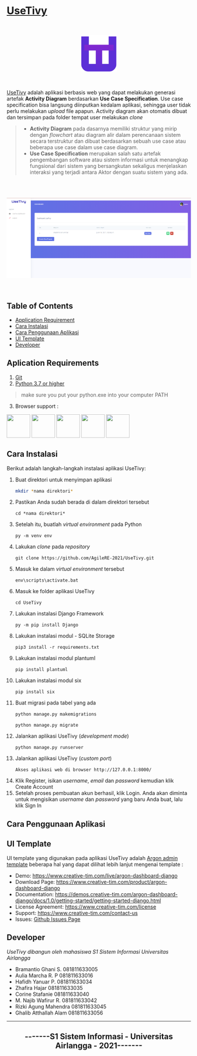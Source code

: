 
# [UseTivy](https://github.com/AgileRE-2021/UseTivy) 
<br />
<p align="center">
<img src="https://github.com/AgileRE-2021/UseTivy/blob/master/core/static/assets/img/brand/logo_small.png" width="100" height="100">
</p>
<br />


[UseTivy](https://github.com/AgileRE-2021/UseTivy) adalah aplikasi berbasis web yang dapat melakukan generasi artefak **Activity Diagram** berdasarkan **Use Case Specification**. Use case specification bisa langsung diinputkan kedalam aplikasi, sehingga user tidak perlu melakukan *upload* file apapun. Activity diagram akan otomatis dibuat dan tersimpan pada folder tempat user melakukan *clone*
>- **Activity Diagram** pada dasarnya memiliki struktur yang mirip dengan *flowchart* atau diagram alir dalam perencanaan sistem secara terstruktur dan dibuat berdasarkan sebuah use case atau beberapa use case dalam use case diagram.
>- **Use Case Specification** merupakan salah satu artefak pengembangan software atau sistem informasi untuk menangkap fungsional dari sistem yang bersangkutan sekaligus menjelaskan interaksi yang terjadi antara Aktor dengan suatu sistem yang ada.

<br />
<br />

![UseTify Dashboard Page.](https://github.com/AgileRE-2021/UseTivy/blob/master/contoh_1.png)

<br />

## Table of Contents

* [Application Requirement](#aplication-requirements)
* [Cara Instalasi](#cara-instalasi)
* [Cara Penggunaan Aplikasi](#cara-penggunaan-aplikasi)
* [UI Template](#ui-template)
* [Developer](#developer)

## Aplication Requirements
1. [Git](https://git-scm.com/downloads)
2. [Python 3.7 or higher](https://www.python.org/downloads/)
>make sure you put your python.exe into your computer PATH 
3. Browser support :

<img src="https://s3.amazonaws.com/creativetim_bucket/github/browser/chrome.png" width="64" height="64"> <img src="https://s3.amazonaws.com/creativetim_bucket/github/browser/firefox.png" width="64" height="64"> <img src="https://s3.amazonaws.com/creativetim_bucket/github/browser/edge.png" width="64" height="64"> <img src="https://s3.amazonaws.com/creativetim_bucket/github/browser/safari.png" width="64" height="64"> <img src="https://s3.amazonaws.com/creativetim_bucket/github/browser/opera.png" width="64" height="64">

##  Cara Instalasi

Berikut adalah langkah-langkah instalasi aplikasi UseTivy:

1. Buat direktori untuk menyimpan aplikasi
   ```sh
   mkdir *nama direktori*  
   ```
2. Pastikan Anda sudah berada di dalam direktori tersebut
   ```
   cd *nama direktori*  
   ```
3. Setelah itu, buatlah _virtual environment_ pada Python 
   ```
   py -m venv env  
   ```
4. Lakukan _clone_ pada _repository_    
   ```
   git clone https://github.com/AgileRE-2021/UseTivy.git  
   ```
5. Masuk ke dalam _virtual environment_ tersebut 
   ```
   env\scripts\activate.bat  
   ```
6. Masuk ke folder aplikasi UseTivy 
   ```
   cd UseTivy  
   ```
7. Lakukan instalasi Django Framework 
   ```
   py -m pip install Django  
   ```
8. Lakukan instalasi modul - SQLite Storage 
    ```
    pip3 install -r requirements.txt  
    ```
9. Lakukan instalasi modul plantuml
    ```
    pip install plantuml  
    ```
10. Lakukan instalasi modul six
    ```
    pip install six  
    ```
11. Buat migrasi pada tabel yang ada
    ```
    python manage.py makemigrations  
    ```
    ```
    python manage.py migrate  
    ```
12. Jalankan aplikasi UseTivy (_development mode_)
    ```
    python manage.py runserver  
    ```
13. Jalankan aplikasi UseTivy (_custom port_)
    ```
    Akses aplikasi web di browser http://127.0.0.1:8000/
    ```
14. Klik Register, isikan _username_, _email_ dan _password_ kemudian klik Create Account
15.	Setelah proses pembuatan akun berhasil, klik Login. Anda akan diminta untuk mengisikan _username_ dan _password_ yang baru Anda buat, lalu klik Sign In

## Cara Penggunaan Aplikasi


## UI Template
UI template yang digunakan pada aplikasi UseTivy adalah [Argon admin template](https://github.com/creativetimofficial/argon-dashboard-django)
beberapa hal yang dapat dilihat lebih lanjut mengenai template : 
- Demo: <https://www.creative-tim.com/live/argon-dashboard-django>
- Download Page: <https://www.creative-tim.com/product/argon-dashboard-django>
- Documentation: <https://demos.creative-tim.com/argon-dashboard-django/docs/1.0/getting-started/getting-started-django.html>
- License Agreement: <https://www.creative-tim.com/license>
- Support: <https://www.creative-tim.com/contact-us>
- Issues: [Github Issues Page](https://github.com/creativetimofficial/argon-dashboard-django/issues)

## Developer
*UseTivy dibangun oleh mahasiswa S1 Sistem Informasi Universitas Airlangga*
- Bramantio Ghani S.	081811633005
- Aulia Marcha R. P	081811633016
- Hafidh Yanuar P.	081811633034
- Zhafira Hajar	081811633035
- Corine Stafanie	081811633040
- M. Najib Wafirur R.	081811633042
- Rizki Agung Mahendra	081811633045
- Ghalib Atthallah Alam	081811633056

---
<h2 align="center"> -------S1 Sistem Informasi - Universitas Airlangga - 2021------- </h2>
<br/>
